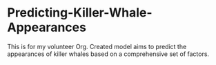 # Predicting-Killer-Whale-Appearances
This is for my volunteer Org. Created model aims to predict the appearances of killer whales based on a comprehensive set of factors. 
